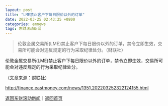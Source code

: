 ```yaml
---
layout: post
title: "LME禁止客户下每日限价以外的订单"
date: 2022-03-25 02:43:25 +0800
categories: emnews
tags: 东财滚动新闻
---
```

> 伦敦金属交易所(LME)禁止客户下每日限价以外的订单，禁令立即生效，交易所可能会对违反规定的行为采取纪律处分。（财联社）

<p>伦敦金属交易所(LME)禁止客户下每日限价以外的订单，禁令立即生效，交易所可能会对违反规定的行为采取纪律处分。</p><p class="em_media">（文章来源：财联社）</p>

<http://finance.eastmoney.com/news/1351,202203252322124155.html>

[返回东财滚动新闻](//finews.withounder.com/emnews/)｜[返回首页](//finews.withounder.com/)